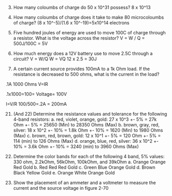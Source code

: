 3. How many coloumbs of charge do 50 x 10^31 possess? 
8 x 10^13

4. How many coloumbs of charge does it take to make 80 microcoloumbs of charge?
(8 x 10^-5)/(1.6 x 10^-19)=5x10^14 electrons

6. Five hundred joules of energy are used to move 100C of charge through a resistor. What is the voltage across the resistor?
V = W / Q = 500J/100C = 5V

8. How much energy does a 12V battery use to move 2.5C through a circuit?
V = W/Q
W = VQ
12 x 2.5 = 30J

13. A certain current source provides 100mA to a 1k Ohm load. If the resistance is decreased to 500 ohms, what is the current in the load? 

.1A
1000 Ohms
V=IR

.1x1000=100= Voltage= 100V

I=V/R
100/500=.2A = 200mA

21. (And 22) Determine the resistance values and tolerance for the following 4-band resistors:
a. red, violet, orange, gold: 27 x 10^3 +- 5% = 27k Ohm +- 5% = 25650 (Min) to 28350 Ohms (Max)
b. brown, gray, red, silver: 18 x 10^2 +- 10% = 1.8k Ohm +- 10% = 1620 (Min) to 1980 Ohms (Max)
c. brown, red, brown, gold: 12 x 10^1 +- 5% = 120 Ohm +- 5% = 114 (min) to 126 Ohms (Max)
d. orange, blue, red, silver: 36 x 10^2 +- 10% = 3.6k Ohm +- 10% = 3240 (min) to 3960 Ohms (Max)

23. Determine the color bands for each of the following 4 band, 5% values: 330 ohm, 2.2kOhm, 56kOhm, 100kOhm, and 39kOhm
a. Orange Orange Red Gold
b. Red Red Red Gold
c. Green Blue Orange Gold
d. Brown Black Yellow Gold
e. Orange White Orange Gold

41. Show the placement of an ammeter and a voltmeter to measure the current and the source voltage in figure 2-70
